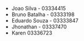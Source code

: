 - Joao Silva - 03334415
- Bruno Batalha - 03333198
- Eduardo Souza - 03333847
- Jhonathan - 03337470
- Karen 03336723
